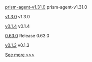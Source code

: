 
[prism-agent-v1.31.0](https://github.com/hyperledger-labs/open-enterprise-agent/releases/tag/prism-agent-v1.31.0) prism-agent-v1.31.0

[v1.3.0](https://github.com/hyperledger/firefly-ui/releases/tag/v1.3.0) v1.3.0

[v0.1.4](https://github.com/hyperledger/besu-errorprone-checks/releases/tag/v0.1.4) v0.1.4

[0.63.0](https://github.com/hyperledger/aries-vcx/releases/tag/0.63.0) Release 0.63.0

[v0.1.3](https://github.com/hyperledger/besu-errorprone-checks/releases/tag/v0.1.3) v0.1.3


[See more >>>](https://start-here.hyperledger.org/releases)
